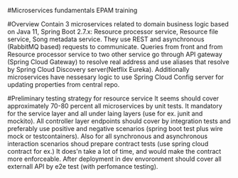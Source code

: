 #Microservices fundamentals EPAM training

#Overview
Contain 3 microservices related to domain business logic based on Java 11, Spring Boot 2.7.x: Resource processor service, Resource file service, Song metadata service.
They use REST and asynchronous (RabbitMQ based) requests to communicate. Queries from front and from Resource processor service to two other service go through API gateway (Spring Cloud Gateway) to resolve real address and use aliases that resolve by Spring Cloud Discovery server(Netflix Eureka).
Additionally microservices have nessesary logic to use Spring Cloud Config server for updating properties from central repo.

#Preliminary testing strategy for resource service
It seems should cover approximately 70-80 percent all microservices by unit tests. 
It mandatory for the service layer and all under laing layers (use for ex. junit and mockito). 
All controller layer endpoints should cover by integration tests and preferably use positive and negative scenarios (spring boot test plus wire mock or testcontainers). 
Also for all synchronous and asynchronous interaction scenarios shoud prepare contract tests (use spring cloud contract for ex.) 
It does'n take a lot of time, and would make the contract more enforceable. 
After deployment in dev envoronment should cover all externall API by e2e test (with perfomance testing).